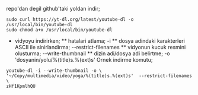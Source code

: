 repo'dan degil github'taki yoldan indir;
```
sudo curl https://yt-dl.org/latest/youtube-dl -o /usr/local/bin/youtube-dl  
sudo chmod a+x /usr/local/bin/youtube-dl  
```
* vidyoyu indirirken;
    ** hatalari atlama; -i
    ** dosya adindaki karakterleri ASCII ile sinirlandirma; --restrict-filenames
    ** vidyonun kucuk resmini olusturma; --write-thumbnail
    ** dizin adi/dosya adi belirtme;  -o 'dosyanin/yolu/%(title)s.%(ext)s'
Ornek indirme komutu;
```
youtube-dl -i --write-thumbnail -o \
'~/Copy/multimedia/video/yoga/%(title)s.%(ext)s'  --restrict-filenames \
zHf1KpmlhQU
```



